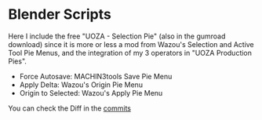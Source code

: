 # Blender Scripts

Here I include the free "UOZA - Selection Pie" (also in the gumroad download) since it is more or less a mod from Wazou's Selection and Active Tool Pie Menus, and the integration of my 3 operators in "UOZA Production Pies".

- Force Autosave: MACHIN3tools Save Pie Menu
- Apply Delta: Wazou's Origin Pie Menu
- Origin to Selected: Wazou's Apply Pie Menu

You can check the Diff in the [commits](https://github.com/Dogway/Computer-Graphics-Tools/commits/master)

